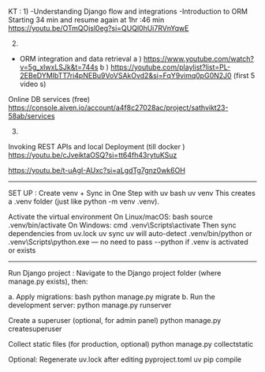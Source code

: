 KT :
1)
-Understanding Django flow and integrations 
-Introduction to ORM 
Starting 34 min and resume again at 1hr :46 min
https://youtu.be/OTmQOjsl0eg?si=QUQl0hUi7RVnYqwE

2) 
- ORM integration and data retrieval 
a ) https://www.youtube.com/watch?v=5g_xIwxLSJk&t=744s
b ) https://youtube.com/playlist?list=PL-2EBeDYMIbTT7ri4pNEBu9VoVSAkOvd2&si=FqY9vimq0pG0N2J0 (first 5 video s) 

Online DB services (free) 
https://console.aiven.io/account/a4f8c27028ac/project/sathvikt23-58ab/services

3) 
Invoking REST APIs and local Deployment (till docker ) 
https://youtu.be/cJveiktaOSQ?si=tt64fh43rytuKSuz

https://youtu.be/t-uAgI-AUxc?si=aLgdTg7gnz0wk6OH

--------------------------------------------
SET UP : 
Create venv + Sync in One Step with uv
bash
uv venv
This creates a .venv folder (just like python -m venv .venv).

Activate the virtual environment
On Linux/macOS:
bash
source .venv/bin/activate
On Windows:
cmd
.venv\Scripts\activate
Then sync dependencies from uv.lock
uv sync
uv will auto-detect .venv/bin/python or .venv\Scripts\python.exe — no need to pass --python if .venv is activated or exists

----------------------------------------
Run Django project :
Navigate to the Django project folder (where manage.py exists), then:

a. Apply migrations:
bash
python manage.py migrate
b. Run the development server:
python manage.py runserver

Create a superuser (optional, for admin panel)
python manage.py createsuperuser

Collect static files (for production, optional)
python manage.py collectstatic

Optional: Regenerate uv.lock after editing pyproject.toml
uv pip compile

